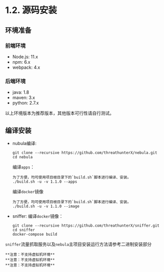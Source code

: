 # 1.2. 源码安装

## 环境准备

### 前端环境

- Node.js: 11.x
- npm: 6.x
- webpack: 4.x

### 后端环境

- java: 1.8
- maven: 3.x
- python: 2.7.x

以上环境版本为推荐版本，其他版本可行性请自行测试。

## 编译安装
- nubula编译:
  
  ```
  git clone --recursive https://github.com/threathunterX/nebula.git
  cd nebula
  ```
  编译`apps`：
  ```
  为了方便，均可使用项目根目录下的`build.sh`脚本进行编译、安装。
  ./build.sh -u -v 1.1.0 --apps 
  ```
  编译`docker`镜像
  ```
  为了方便，均可使用项目根目录下的`build.sh`脚本进行编译、安装。
  ./build.sh -u -v 1.1.0 --image
  ```
   
- sniffer:
  编译`docker`镜像：
  ```
  git clone --recursive https://github.com/threathunterX/sniffer.git
  cd sniffer
  docker-compose build
  ```
  
  
`sniffer`流量抓取服务以及`nebula`主项目安装运行方法请参考二进制安装部分

	**注意：不支持虚拟机环境**
	**注意：不支持虚拟机环境**
	**注意：不支持虚拟机环境**
  
